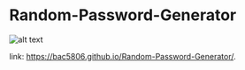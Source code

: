 # Random-Password-Generator

![alt text](assets/images/randPswdGen.png)

link: https://bac5806.github.io/Random-Password-Generator/.

